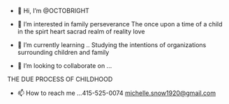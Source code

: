 - 👋 Hi, I’m @OCTOBRIGHT
- 👀 I’m interested in family perseverance
The once upon a time of a child 
in the spirt  heart  sacrad realm 
of reality   love   


- 🌱 I’m currently learning ..
Studying the intentions of organizations
 surrounding children  and  family 


- 💞️ I’m looking to collaborate on ...
     
THE DUE PROCESS OF CHILDHOOD   
 
 




- 📫 How to reach me ...415-525-0074
michelle.snow1920@gmail.com

<!---
OCTOBRIGHT/OCTOBRIGHT is a 
✨ special ✨ repository because its `README.md` (this file) appears on your GitHub profile.
You can click the Preview link to take a look at your changes.
--->
